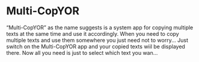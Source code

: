 # Multi-CopYOR
“Multi-CopYOR” as the name suggests is a system app for copying multiple texts at the same time and use it accordingly. When you need to copy multiple texts and use them somewhere you just need not to worry... Just switch on the Multi-CopYOR app and your copied texts wiil be displayed there. Now all you need is just to select which text you wan…
